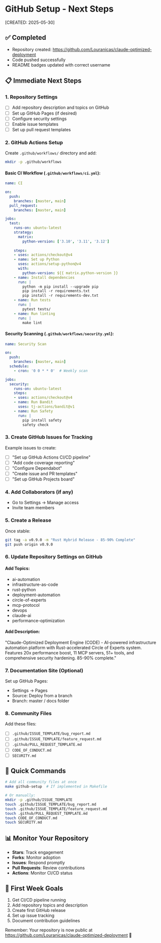 # GitHub Setup - Next Steps
[CREATED: 2025-05-30]

## ✅ Completed
- Repository created: https://github.com/Louranicas/claude-optimized-deployment
- Code pushed successfully
- README badges updated with correct username

## 📋 Immediate Next Steps

### 1. Repository Settings
- [ ] Add repository description and topics on GitHub
- [ ] Set up GitHub Pages (if desired)
- [ ] Configure security settings
- [ ] Enable issue templates
- [ ] Set up pull request templates

### 2. GitHub Actions Setup
Create `.github/workflows/` directory and add:

```bash
mkdir -p .github/workflows
```

#### Basic CI Workflow (`.github/workflows/ci.yml`):
```yaml
name: CI

on:
  push:
    branches: [master, main]
  pull_request:
    branches: [master, main]

jobs:
  test:
    runs-on: ubuntu-latest
    strategy:
      matrix:
        python-version: ['3.10', '3.11', '3.12']
    
    steps:
    - uses: actions/checkout@v4
    - name: Set up Python
      uses: actions/setup-python@v4
      with:
        python-version: ${{ matrix.python-version }}
    - name: Install dependencies
      run: |
        python -m pip install --upgrade pip
        pip install -r requirements.txt
        pip install -r requirements-dev.txt
    - name: Run tests
      run: |
        pytest tests/
    - name: Run linting
      run: |
        make lint
```

#### Security Scanning (`.github/workflows/security.yml`):
```yaml
name: Security Scan

on:
  push:
    branches: [master, main]
  schedule:
    - cron: '0 0 * * 0'  # Weekly scan

jobs:
  security:
    runs-on: ubuntu-latest
    steps:
    - uses: actions/checkout@v4
    - name: Run Bandit
      uses: tj-actions/bandit@v1
    - name: Run Safety
      run: |
        pip install safety
        safety check
```

### 3. Create GitHub Issues for Tracking
Example issues to create:
- [ ] "Set up GitHub Actions CI/CD pipeline"
- [ ] "Add code coverage reporting"
- [ ] "Configure Dependabot"
- [ ] "Create issue and PR templates"
- [ ] "Set up GitHub Projects board"

### 4. Add Collaborators (if any)
- Go to Settings → Manage access
- Invite team members

### 5. Create a Release
Once stable:
```bash
git tag -a v0.9.0 -m "Rust Hybrid Release - 85-90% Complete"
git push origin v0.9.0
```

### 6. Update Repository Settings on GitHub

#### Add Topics:
- ai-automation
- infrastructure-as-code
- rust-python
- deployment-automation
- circle-of-experts
- mcp-protocol
- devops
- claude-ai
- performance-optimization

#### Add Description:
"Claude-Optimized Deployment Engine (CODE) - AI-powered infrastructure automation platform with Rust-accelerated Circle of Experts system. Features 20x performance boost, 11 MCP servers, 51+ tools, and comprehensive security hardening. 85-90% complete."

### 7. Documentation Site (Optional)
Set up GitHub Pages:
- Settings → Pages
- Source: Deploy from a branch
- Branch: master / docs folder

### 8. Community Files
Add these files:
- [ ] `.github/ISSUE_TEMPLATE/bug_report.md`
- [ ] `.github/ISSUE_TEMPLATE/feature_request.md`
- [ ] `.github/PULL_REQUEST_TEMPLATE.md`
- [ ] `CODE_OF_CONDUCT.md`
- [ ] `SECURITY.md`

## 🚀 Quick Commands

```bash
# Add all community files at once
make github-setup  # If implemented in Makefile

# Or manually:
mkdir -p .github/ISSUE_TEMPLATE
touch .github/ISSUE_TEMPLATE/bug_report.md
touch .github/ISSUE_TEMPLATE/feature_request.md
touch .github/PULL_REQUEST_TEMPLATE.md
touch CODE_OF_CONDUCT.md
touch SECURITY.md
```

## 📊 Monitor Your Repository

- **Stars**: Track engagement
- **Forks**: Monitor adoption
- **Issues**: Respond promptly
- **Pull Requests**: Review contributions
- **Actions**: Monitor CI/CD status

## 🎯 First Week Goals

1. Get CI/CD pipeline running
2. Add repository topics and description
3. Create first GitHub release
4. Set up issue tracking
5. Document contribution guidelines

Remember: Your repository is now public at https://github.com/Louranicas/claude-optimized-deployment 🎉